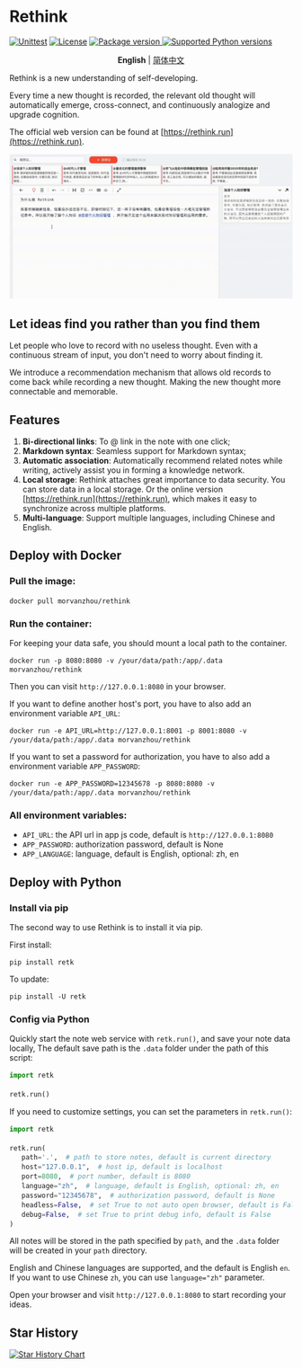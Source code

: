 # Rethink

[![Unittest](https://github.com/MorvanZhou/rethink/actions/workflows/python-tests.yml/badge.svg)](https://github.com/MorvanZhou/rethink/actions/workflows/python-tests.yml)
[![License](https://img.shields.io/github/license/MorvanZhou/rethink)](https://github.com/MorvanZhou/rethink/blob/master/LICENSE)
<a href="https://pypi.org/project/retk" target="_blank">
<img src="https://img.shields.io/pypi/v/retk?color=%2334D058&label=pypi%20package" alt="Package version">
</a>
<a href="https://pypi.org/project/retk" target="_blank">
<img src="https://img.shields.io/pypi/pyversions/retk.svg?color=%2334D058" alt="Supported Python versions">
</a>

<p align="center">
  <strong>English</strong> | <a href="README_ZH.md" target="_blank">简体中文</a>
</p>

Rethink is a new understanding of self-developing.

Every time a new thought is recorded,
the relevant old thought will automatically emerge,
cross-connect, and continuously analogize and upgrade cognition.

The official web version can be found at [https://rethink.run](https://rethink.run).

![demo](https://github.com/MorvanZhou/rethink/raw/main/img/demo.gif)

## Let ideas find you rather than you find them

Let people who love to record with no useless thought.
Even with a continuous stream of input, you don't need to worry about finding it.

We introduce a recommendation mechanism that allows old records to come back while recording a new thought.
Making the new thought more connectable and memorable.

## Features

1. **Bi-directional links**: To @ link in the note with one click;
2. **Markdown syntax**: Seamless support for Markdown syntax;
3. **Automatic association**: Automatically recommend related notes while writing,
   actively assist you in forming a knowledge network.
4. **Local storage**: Rethink attaches great importance to data security.
   You can store data in a local storage.
   Or the online version [https://rethink.run](https://rethink.run),
   which makes it easy to synchronize across multiple platforms.
5. **Multi-language**: Support multiple languages, including Chinese and English.

## Deploy with Docker

### Pull the image:

```shell
docker pull morvanzhou/rethink
```

### Run the container:

For keeping your data safe, you should mount a local path to the container.

```shell
docker run -p 8080:8080 -v /your/data/path:/app/.data morvanzhou/rethink
```

Then you can visit `http://127.0.0.1:8080` in your browser.

If you want to define another host's port, you have to also add an environment variable `API_URL`:

```shell
docker run -e API_URL=http://127.0.0.1:8001 -p 8001:8080 -v /your/data/path:/app/.data morvanzhou/rethink
```

If you want to set a password for authorization, you have to also add a environment variable `APP_PASSWORD`:

```shell
docker run -e APP_PASSWORD=12345678 -p 8080:8080 -v /your/data/path:/app/.data morvanzhou/rethink
```

### All environment variables:

- `API_URL`: the API url in app js code, default is `http://127.0.0.1:8080`
- `APP_PASSWORD`: authorization password, default is None
- `APP_LANGUAGE`: language, default is English, optional: zh, en

## Deploy with Python

### Install via pip

The second way to use Rethink is to install it via pip.

First install:

```shell
pip install retk
```

To update:

```shell
pip install -U retk
```

### Config via Python

Quickly start the note web service with `retk.run()`, and save your note data locally,
The default save path is the `.data` folder under the path of this script:

```python
import retk

retk.run()
```

If you need to customize settings, you can set the parameters in `retk.run()`:

```python
import retk

retk.run(
   path='.',  # path to store notes, default is current directory
   host="127.0.0.1",  # host ip, default is localhost
   port=8080,  # port number, default is 8080
   language="zh",  # language, default is English, optional: zh, en
   password="12345678",  # authorization password, default is None
   headless=False,  # set True to not auto open browser, default is False
   debug=False,  # set True to print debug info, default is False
)
```

All notes will be stored in the path specified by `path`,
and the `.data` folder will be created in your `path` directory.

English and Chinese languages are supported, and the default is English `en`.
If you want to use Chinese `zh`, you can use `language="zh"` parameter.

Open your browser and visit `http://127.0.0.1:8080` to start recording your ideas.

## Star History

<a href="https://star-history.com/?utm_source=bestxtools.com#MorvanZhou/rethink&Date">
  <picture>
    <source media="(prefers-color-scheme: dark)" srcset="https://api.star-history.com/svg?repos=MorvanZhou/rethink&type=Date&theme=dark" />
    <source media="(prefers-color-scheme: light)" srcset="https://api.star-history.com/svg?repos=MorvanZhou/rethink&type=Date" />
    <img alt="Star History Chart" src="https://api.star-history.com/svg?repos=MorvanZhou/rethink&type=Date" />
  </picture>
</a>

